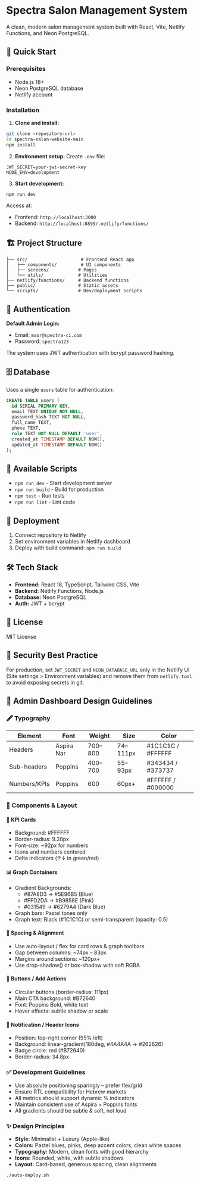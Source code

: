 # Spectra Salon Management System

A clean, modern salon management system built with React, Vite, Netlify Functions, and Neon PostgreSQL.

## 🚀 Quick Start

### Prerequisites

- Node.js 18+
- Neon PostgreSQL database
- Netlify account

### Installation

1. **Clone and install:**

```bash
git clone <repository-url>
cd spectra-salon-website-main
npm install
```

2. **Environment setup:**
   Create `.env` file:

```env
JWT_SECRET=your-jwt-secret-key
NODE_ENV=development
```

3. **Start development:**

```bash
npm run dev
```

Access at:

- Frontend: `http://localhost:3000`
- Backend: `http://localhost:8899/.netlify/functions/`

## 🏗 Project Structure

```
├── src/                    # Frontend React app
│   ├── components/         # UI components
│   ├── screens/           # Pages
│   └── utils/             # Utilities
├── netlify/functions/     # Backend functions
├── public/                # Static assets
└── scripts/               # Dev/deployment scripts
```

## 🔐 Authentication

**Default Admin Login:**

- Email: `maor@spectra-ci.com`
- Password: `spectra123`

The system uses JWT authentication with bcrypt password hashing.

## 🗄 Database

Uses a single `users` table for authentication:

```sql
CREATE TABLE users (
  id SERIAL PRIMARY KEY,
  email TEXT UNIQUE NOT NULL,
  password_hash TEXT NOT NULL,
  full_name TEXT,
  phone TEXT,
  role TEXT NOT NULL DEFAULT 'user',
  created_at TIMESTAMP DEFAULT NOW(),
  updated_at TIMESTAMP DEFAULT NOW()
);
```

## 📝 Available Scripts

- `npm run dev` - Start development server
- `npm run build` - Build for production
- `npm test` - Run tests
- `npm run lint` - Lint code

## 🚀 Deployment

1. Connect repository to Netlify
2. Set environment variables in Netlify dashboard
3. Deploy with build command: `npm run build`

## 🛠 Tech Stack

- **Frontend:** React 18, TypeScript, Tailwind CSS, Vite
- **Backend:** Netlify Functions, Node.js
- **Database:** Neon PostgreSQL
- **Auth:** JWT + bcrypt

## 📄 License

MIT License

## 🔐 Security Best Practice

For production, set `JWT_SECRET` and `NEON_DATABASE_URL` only in the Netlify UI (Site settings > Environment variables) and remove them from `netlify.toml` to avoid exposing secrets in git.

## 🎨 Admin Dashboard Design Guidelines

### 🖋 Typography

| Element      | Font       | Weight  | Size     | Color             |
| ------------ | ---------- | ------- | -------- | ----------------- |
| Headers      | Aspira Nar | 700–800 | 74–111px | #1C1C1C / #FFFFFF |
| Sub-headers  | Poppins    | 400–700 | 55–93px  | #343434 / #373737 |
| Numbers/KPIs | Poppins    | 600     | 60px+    | #FFFFFF / #000000 |

### 🧱 Components & Layout

#### 🔲 KPI Cards

- Background: #FFFFFF
- Border-radius: 9.28px
- Font-size: ~92px for numbers
- Icons and numbers centered
- Delta indicators (↑↓ in green/red)

#### 📊 Graph Containers

- Gradient Backgrounds:
  - #87A8D3 → #5E96B5 (Blue)
  - #FFD2DA → #B9858E (Pink)
  - #031549 → #6279A4 (Dark Blue)
- Graph bars: Pastel tones only
- Graph text: Black (#1C1C1C) or semi-transparent (opacity: 0.5)

#### 📐 Spacing & Alignment

- Use auto-layout / flex for card rows & graph toolbars
- Gap between columns: ~74px – 83px
- Margins around sections: ~120px+
- Use drop-shadow() or box-shadow with soft RGBA

#### 🧲 Buttons / Add Actions

- Circular buttons (border-radius: 111px)
- Main CTA background: #B72640
- Font: Poppins Bold, white text
- Hover effects: subtle shadow or scale

#### 🔔 Notification / Header Icons

- Position: top-right corner (95% left)
- Background: linear-gradient(180deg, #4A4A4A → #262626)
- Badge circle: red (#B72640)
- Border-radius: 34.8px

### ✅ Development Guidelines

- Use absolute positioning sparingly – prefer flex/grid
- Ensure RTL compatibility for Hebrew markets
- All metrics should support dynamic % indicators
- Maintain consistent use of Aspira + Poppins fonts
- All gradients should be subtle & soft, not loud

### ✨ Design Principles

- **Style:** Minimalist + Luxury (Apple-like)
- **Colors:** Pastel blues, pinks, deep accent colors, clean white spaces
- **Typography:** Modern, clean fonts with good hierarchy
- **Icons:** Rounded, white, with subtle shadows
- **Layout:** Card-based, generous spacing, clean alignments

```
./auto-deploy.sh
```

